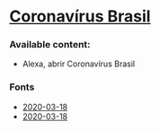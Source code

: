 # [Coronavírus Brasil][skill_page]

### Available content:

* Alexa, abrir Coronavírus Brasil

[skill_page]: https://github.com/linqueta/coronavirus-brazil-skill

### Fonts

* [2020-03-18](https://g1.globo.com/bemestar/coronavirus/noticia/2020/03/18/casos-de-coronavirus-no-brasil-em-18-de-marco.ghtml)
* [2020-03-18](https://g1.globo.com/bemestar/coronavirus/noticia/2020/03/18/brasil-tem-428-casos-confirmados-de-novo-coronavirus-diz-ministerio-da-saude.ghtml)